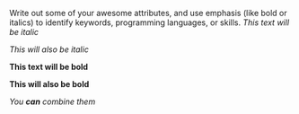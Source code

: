 Write out some of your awesome attributes, and use emphasis (like bold or italics) to identify keywords, programming languages, or skills. 
*This text will be italic*

_This will also be italic_



**This text will be bold**

__This will also be bold__



_You **can** combine them_
